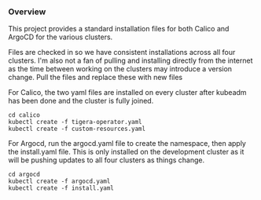 ### Overview

This project provides a standard installation files for both Calico and ArgoCD for the various clusters.

Files are checked in so we have consistent installations across all four clusters. I'm also not a fan of pulling and installing directly from the internet as the time between working on the clusters may introduce a version change. Pull the files and replace these with new files

For Calico, the two yaml files are installed on every cluster after kubeadm has been done and the cluster is fully joined.

    cd calico
    kubectl create -f tigera-operator.yaml
    kubectl create -f custom-resources.yaml

For Argocd, run the argocd.yaml file to create the namespace, then apply the install.yaml file. This is only installed on the development cluster as 
it will be pushing updates to all four clusters as things change.

    cd argocd
    kubectl create -f argocd.yaml
    kubectl create -f install.yaml


